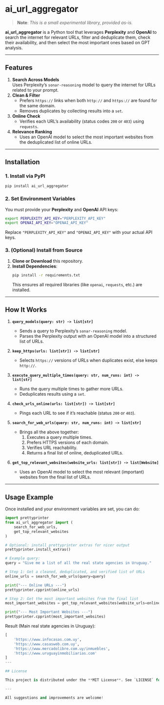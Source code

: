 # ai_url_aggregator

> **Note**: *This is a small experimental library, provided as-is.*

**ai_url_aggregator** is a Python tool that leverages **Perplexity** and **OpenAI** to search the internet for relevant URLs, filter and deduplicate them, check their availability, and then select the most important ones based on GPT analysis.

---

## Features

1. **Search Across Models**  
   Uses Perplexity’s `sonar-reasoning` model to query the internet for URLs related to your prompt.
2. **Clean & Filter**  
   - Prefers `https://` links when both `http://` and `https://` are found for the same domain.  
   - Removes duplicates by collecting results into a `set`.
3. **Online Check**  
   - Verifies each URL’s availability (status codes `200` or `403`) using `requests`.
4. **Relevance Ranking**  
   - Uses an OpenAI model to select the most important websites from the deduplicated list of online URLs.

---

## Installation

### 1. Install via PyPI

```bash
pip install ai_url_aggregator
```

### 2. Set Environment Variables

You must provide your **Perplexity** and **OpenAI** API keys:

```bash
export PERPLEXITY_API_KEY="PERPLEXITY_API_KEY"
export OPENAI_API_KEY="OPENAI_API_KEY"
```

Replace `"PERPLEXITY_API_KEY"` and `"OPENAI_API_KEY"` with your actual API keys.

### 3. (Optional) Install from Source

1. **Clone or Download** this repository.  
2. **Install Dependencies**:
   ```bash
   pip install -r requirements.txt
   ```
   This ensures all required libraries (like `openai`, `requests`, etc.) are installed.

---

## How It Works

1. **`query_models(query: str) -> list[str]`**  
   - Sends a query to Perplexity’s `sonar-reasoning` model.
   - Parses the Perplexity output with an OpenAI model into a structured list of URLs.

2. **`keep_https(urls: list[str]) -> list[str]`**  
   - Selects `https://` versions of URLs when duplicates exist, else keeps `http://`.

3. **`execute_query_multiple_times(query: str, num_runs: int) -> list[str]`**  
   - Runs the query multiple times to gather more URLs.
   - Deduplicates results using a `set`.

4. **`check_urls_online(urls: list[str]) -> list[str]`**  
   - Pings each URL to see if it’s reachable (status `200` or `403`).

5. **`search_for_web_urls(query: str, num_runs: int) -> list[str]`**  
   - Brings all the above together:
     1. Executes a query multiple times.
     2. Prefers HTTPS versions of each domain.
     3. Verifies URL reachability.
     4. Returns a final list of online, deduplicated URLs.

6. **`get_top_relevant_websites(website_urls: list[str]) -> list[Website]`**  
   - Uses an OpenAI model to select the most relevant (important) websites from the final list of URLs.

---

## Usage Example

Once installed and your environment variables are set, you can do:

```python
import prettyprinter
from ai_url_aggregator import (
    search_for_web_urls,
    get_top_relevant_websites
)

# Optional: install prettyprinter extras for nicer output
prettyprinter.install_extras()

# Example query:
query = "Give me a list of all the real state agencies in Uruguay."

# Step 1: Get a cleaned, deduplicated, and verified list of URLs
online_urls = search_for_web_urls(query=query)

print("--- Online URLs ---")
prettyprinter.cpprint(online_urls)

# Step 2: Get the most important websites from the final list
most_important_websites = get_top_relevant_websites(website_urls=online_urls)

print("--- Most Important Websites ---")
prettyprinter.cpprint(most_important_websites)
```

Result (Main real state agencies in Uruguay):
```python
[
    'https://www.infocasas.com.uy',
    'https://www.casasweb.com.uy',
    'https://www.mercadolibre.com.uy/inmuebles',
    'https://www.uruguayinmobiliarias.com'
]
---

## License

This project is distributed under the **MIT License**. See `LICENSE` for more information.

---

All suggestions and improvements are welcome!
